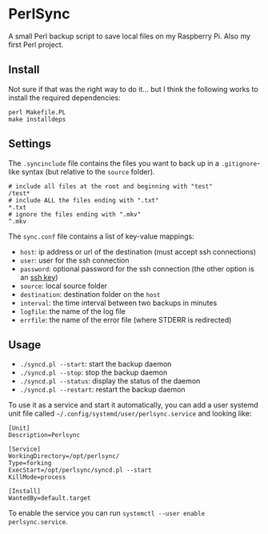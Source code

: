 # PerlSync
A small Perl backup script to save local files on my Raspberry Pi. Also my first Perl project.

## Install
Not sure if that was the right way to do it... but I think the following works to install the required dependencies:
```
perl Makefile.PL
make installdeps
```

## Settings
The `.syncinclude` file contains the files you want to back up in a `.gitignore`-like syntax (but relative to the `source` folder).

```
# include all files at the root and beginning with "test"
/test*
# include ALL the files ending with ".txt"
*.txt
# ignore the files ending with ".mkv"
^.mkv
```

The `sync.conf` file contains a list of key-value mappings:
- `host`: ip address or url of the destination (must accept ssh connections)
- `user`: user for the ssh connection
- `password`: optional password for the ssh connection (the other option is an [ssh key](https://confluence.atlassian.com/bitbucketserver/creating-ssh-keys-776639788.html))
- `source`: local source folder
- `destination`: destination folder on the `host`
- `interval`: the time interval between two backups in minutes
- `logfile`: the name of the log file
- `errfile`: the name of the error file (where STDERR is redirected)


## Usage
- `./syncd.pl --start`: start the backup daemon
- `./syncd.pl --stop`: stop the backup daemon
- `./syncd.pl --status`: display the status of the daemon
- `./syncd.pl --restart`: restart the backup daemon

To use it as a service and start it automatically, you can add a user systemd unit file called `~/.config/systemd/user/perlsync.service` and looking like:
```
[Unit]
Description=Perlsync

[Service]
WorkingDirectory=/opt/perlsync/
Type=forking
ExecStart=/opt/perlsync/syncd.pl --start
KillMode=process

[Install]
WantedBy=default.target
```
To enable the service you can run `systemctl --user enable perlsync.service`.
